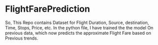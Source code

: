 # FlightFarePrediction
So, This Repo contains Dataset for Flight Duration, Source, destination, Time, Stops, Price, etc.
In the python file, I have trained the the model On previous data, which now predicts the approximate Flight Fare based on Previous trends.
